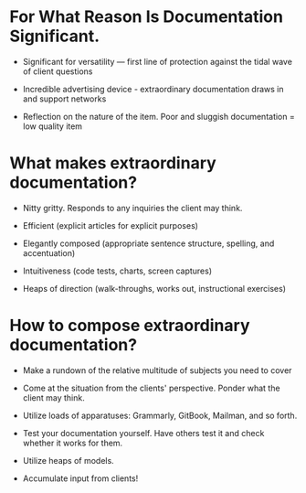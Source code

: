 
# For What Reason Is Documentation Significant.
+ Significant for versatility — first line of protection against the tidal wave of client questions

* Incredible advertising device - extraordinary documentation draws in and support networks

* Reflection on the nature of the item. Poor and sluggish documentation = low quality item

# What makes extraordinary documentation?
* Nitty gritty. Responds to any inquiries the client may think.

* Efficient (explicit articles for explicit purposes)

* Elegantly composed (appropriate sentence structure, spelling, and accentuation)

* Intuitiveness (code tests, charts, screen captures)

* Heaps of direction (walk-throughs, works out, instructional exercises)

# How to compose extraordinary documentation?
* Make a rundown of the relative multitude of subjects you need to cover

* Come at the situation from the clients' perspective. Ponder what the client may think.

* Utilize loads of apparatuses: Grammarly, GitBook, Mailman, and so forth.

* Test your documentation yourself. Have others test it and check whether it works for them.

* Utilize heaps of models.

* Accumulate input from clients!

